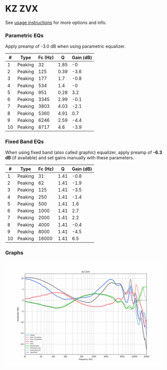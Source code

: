 # KZ ZVX
See [usage instructions](https://github.com/jaakkopasanen/AutoEq#usage) for more options and info.

### Parametric EQs
Apply preamp of -3.0 dB when using parametric equalizer.

|   # | Type    |   Fc (Hz) |    Q |   Gain (dB) |
|-----|---------|-----------|------|-------------|
|   1 | Peaking |        32 | 1.85 |        -0   |
|   2 | Peaking |       125 | 0.39 |        -3.6 |
|   3 | Peaking |       177 | 1.7  |        -0.8 |
|   4 | Peaking |       534 | 1.4  |        -0   |
|   5 | Peaking |       951 | 0.28 |         3.2 |
|   6 | Peaking |      3345 | 2.99 |        -0.1 |
|   7 | Peaking |      3803 | 4.03 |        -2.1 |
|   8 | Peaking |      5360 | 4.91 |         0.7 |
|   9 | Peaking |      6246 | 2.59 |        -4.4 |
|  10 | Peaking |      8717 | 4.6  |        -3.9 |

### Fixed Band EQs
When using fixed band (also called graphic) equalizer, apply preamp of **-6.3 dB** (if available) and set gains manually with these parameters.

|   # | Type    |   Fc (Hz) |    Q |   Gain (dB) |
|-----|---------|-----------|------|-------------|
|   1 | Peaking |        31 | 1.41 |        -0.8 |
|   2 | Peaking |        62 | 1.41 |        -1.9 |
|   3 | Peaking |       125 | 1.41 |        -3.5 |
|   4 | Peaking |       250 | 1.41 |        -1.4 |
|   5 | Peaking |       500 | 1.41 |         1.6 |
|   6 | Peaking |      1000 | 1.41 |         2.7 |
|   7 | Peaking |      2000 | 1.41 |         2.2 |
|   8 | Peaking |      4000 | 1.41 |        -0.4 |
|   9 | Peaking |      8000 | 1.41 |        -4.5 |
|  10 | Peaking |     16000 | 1.41 |         6.5 |

### Graphs
![](./KZ%20ZVX.png)
